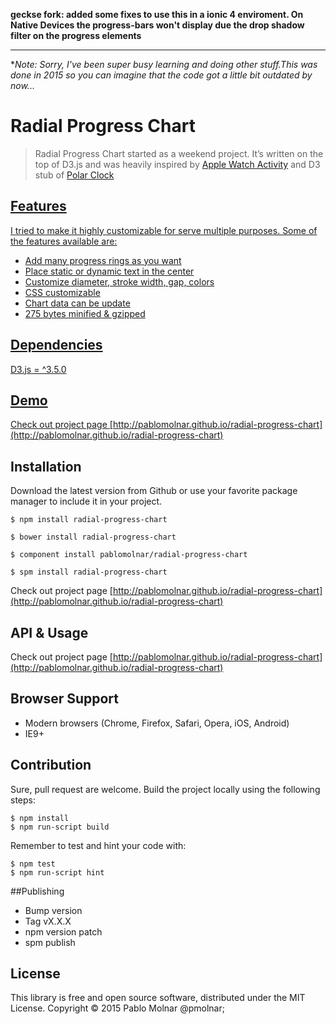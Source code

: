 **geckse fork: added some fixes to use this in a ionic 4 enviroment. On Native Devices the progress-bars won't display due the drop shadow filter on the progress elements**

----

**Note: Sorry, I've been super busy learning and doing other stuff.This was done in 2015 so you can imagine that the code got  a little bit outdated by now...*


# Radial Progress Chart

> Radial Progress Chart started as a weekend project. It’s written on the top of D3.js and was heavily inspired by <a href="https://www.apple.com/watch/health-and-fitness/">Apple Watch Activity</a> and D3 stub of <a href="http://bl.ocks.org/mbostock/1096355">Polar Clock

## Features

I tried to make it highly customizable for serve multiple purposes. Some of the features available are:

- Add many progress rings as you want
- Place static or dynamic text in the center
- Customize diameter, stroke width, gap, colors
- CSS customizable
- Chart data can be update
- 275 bytes minified & gzipped

## Dependencies

D3.js = ^3.5.0

## Demo

Check out project page [http://pablomolnar.github.io/radial-progress-chart](http://pablomolnar.github.io/radial-progress-chart)

## Installation

Download the latest version from Github or use your favorite package manager to include it in your project.

    $ npm install radial-progress-chart

    $ bower install radial-progress-chart

    $ component install pablomolnar/radial-progress-chart

    $ spm install radial-progress-chart

Check out project page [http://pablomolnar.github.io/radial-progress-chart](http://pablomolnar.github.io/radial-progress-chart)

## API & Usage

Check out project page [http://pablomolnar.github.io/radial-progress-chart](http://pablomolnar.github.io/radial-progress-chart)

## Browser Support

- Modern browsers (Chrome, Firefox, Safari, Opera, iOS, Android)
- IE9+

## Contribution
Sure, pull request are welcome. Build the project locally using the following steps:

    $ npm install
    $ npm run-script build

Remember to test and hint your code with:

    $ npm test
    $ npm run-script hint    

##Publishing

- Bump version
- Tag vX.X.X
- npm version patch
- spm publish

## License
This library is free and open source software, distributed under the MIT License.
Copyright © 2015 Pablo Molnar @pmolnar;
